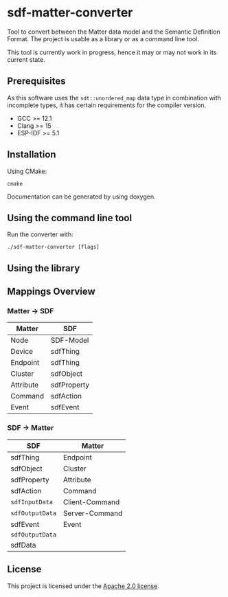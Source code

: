 # sdf-matter-converter

Tool to convert between the Matter data model and the Semantic Definition Format.
The project is usable as a library or as a command line tool.

This tool is currently work in progress, hence it may or may not work in its current state.

## Prerequisites

As this software uses the `sdt::unordered_map` data type in combination with incomplete types, it has certain requirements for the compiler version.

- GCC >= 12.1
- Clang >= 15
- ESP-IDF >= 5.1

## Installation

Using CMake:

```
cmake
```

Documentation can be generated by using doxygen.

## Using the command line tool

Run the converter with:

```./sdf-matter-converter [flags]```

## Using the library

## Mappings Overview

### Matter &rarr; SDF

| Matter    | SDF         |
|-----------|-------------|
| Node      | SDF-Model   |
| Device    | sdfThing    |
| Endpoint  | sdfThing    |
| Cluster   | sdfObject   |
| Attribute | sdfProperty |
| Command   | sdfAction   |
| Event     | sdfEvent    |

### SDF &rarr; Matter

| SDF              | Matter         |
|------------------|----------------|
| sdfThing         | Endpoint       |
| sdfObject        | Cluster        |
| sdfProperty      | Attribute      |
| sdfAction        | Command        |
| `sdfInputData`   | Client-Command |
| `sdfOutputData`  | Server-Command |
| sdfEvent         | Event          |
| `sdfOutputData`  |                |
| sdfData          |                |

## License

This project is licensed under the [Apache 2.0 license](https://www.apache.org/licenses/LICENSE-2.0).
